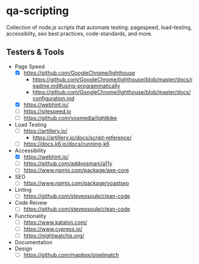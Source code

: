 # qa-scripting

Collection of node.js scripts that automate testing: pagespeed, load-testing, accessibilty, seo best practices, code-standards, and more.

## Testers & Tools

- Page Speed
	- [x] https://github.com/GoogleChrome/lighthouse
    	- https://github.com/GoogleChrome/lighthouse/blob/master/docs/readme.md#using-programmatically
    	- https://github.com/GoogleChrome/lighthouse/blob/master/docs/configuration.md
  	- [x] https://webhint.io/
  	- [ ] https://sitespeed.io
  	- [ ] https://github.com/voxmedia/lightbike
- Load Testing
	- [ ] https://artillery.io/
    	- https://artillery.io/docs/script-reference/
  	- [ ] https://docs.k6.io/docs/running-k6
- Accessibility
    - [x] https://webhint.io/
    - [ ] https://github.com/addyosmani/a11y
    - [ ] https://www.npmjs.com/package/axe-core
- SEO
  - [ ] https://www.npmjs.com/package/yoastseo
- Linting
  - [ ] https://github.com/steveosoule/clean-code
- Code Reivew
  - [ ] https://github.com/steveosoule/clean-code
- Functionality
  - [ ] https://www.katalon.com/
  - [ ] https://www.cypress.io/
  - [ ] https://nightwatchjs.org/
- Documentation
- Design
  - [ ] https://github.com/mapbox/pixelmatch